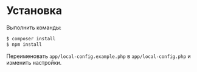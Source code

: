 # Установка
Выполнить команды:
```sh
$ composer install
$ npm install
```
Переименовать `app/local-config.example.php` в `app/local-config.php` и изменить настройки.